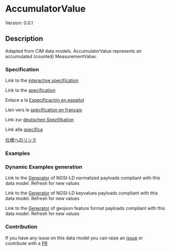 # AccumulatorValue
Version: 0.0.1

## Description 

Adapted from CIM data models. AccumulatorValue represents an accumulated (counted) MeasurementValue.
### Specification

Link to the [interactive specification](https://swagger.lab.fiware.org/?url=https://smart-data-models.github.io/dataModel.EnergyCIM/AccumulatorValue/swagger.yaml)

Link to the [specification](https://github.com/smart-data-models/dataModel.EnergyCIM/blob/master/AccumulatorValue/doc/spec.md)

Enlace a la [Especificación en español](https://github.com/smart-data-models/dataModel.EnergyCIM/blob/master/AccumulatorValue/doc/spec_ES.md)

Lien vers le [spécification en français](https://github.com/smart-data-models/dataModel.EnergyCIM/blob/master/AccumulatorValue/doc/spec_FR.md)

Link zur [deutschen Spezifikation](https://github.com/smart-data-models/dataModel.EnergyCIM/blob/master/AccumulatorValue/doc/spec_DE.md)

Link alla [specifica](https://github.com/smart-data-models/dataModel.EnergyCIM/blob/master/AccumulatorValue/doc/spec_IT.md)

[仕様へのリンク](https://github.com/smart-data-models/dataModel.EnergyCIM/blob/master/AccumulatorValue/doc/spec_JA.md)
### Examples
### Dynamic Examples generation

Link to the [Generator](https://smartdatamodels.org/extra/ngsi-ld_generator.php?schemaUrl=https://raw.githubusercontent.com/smart-data-models/dataModel.EnergyCIM/master/AccumulatorValue/schema.json&email=info@smartdatamodels.org) of NGSI-LD normalized payloads compliant with this data model. Refresh for new values

Link to the [Generator](https://smartdatamodels.org/extra/ngsi-ld_generator_keyvalues.php?schemaUrl=https://raw.githubusercontent.com/smart-data-models/dataModel.EnergyCIM/master/AccumulatorValue/schema.json&email=info@smartdatamodels.org) of NGSI-LD keyvalues payloads compliant with this data model. Refresh for new values

Link to the [Generator](https://smartdatamodels.org/extra/geojson_features_generator.php?schemaUrl=https://raw.githubusercontent.com/smart-data-models/dataModel.EnergyCIM/master/AccumulatorValue/schema.json&email=info@smartdatamodels.org) of geojson feature format payloads compliant with this data model. Refresh for new values
### Contribution

 If you have any issue on this data model you can raise an [issue](https://github.com/smart-data-models/dataModel.EnergyCIM/issues)  or contribute with a [PR](https://github.com/smart-data-models/dataModel.EnergyCIM/pulls)
